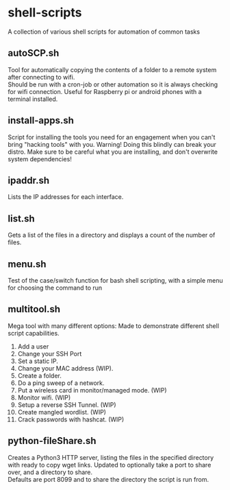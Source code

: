 # shell-scripts
A collection of various shell scripts for automation of common tasks

## autoSCP.sh

Tool for automatically copying the contents of a folder to a remote system after connecting to wifi.  
Should be run with a cron-job or other automation so it is always checking for wifi connection.
Useful for Raspberry pi or android phones with a terminal installed.

## install-apps.sh

Script for installing the tools you need for an engagement when you can't bring "hacking tools" with you.
Warning! Doing this blindly can break your distro.  Make sure to be careful what you are installing, and 
don't overwrite system dependencies!

## ipaddr.sh

Lists the IP addresses for each interface.

## list.sh

Gets a list of the files in a directory and displays a count of the number of files.

## menu.sh

Test of the case/switch function for bash shell scripting, with a simple menu for choosing the command to run

## multitool.sh

Mega tool with many different options:
Made to demonstrate different shell script capabilities.

1) Add a user
2) Change your SSH Port
3) Set a static IP.
4) Change your MAC address (WIP).
5) Create a folder.
6) Do a ping sweep of a network.
7) Put a wireless card in monitor/managed mode. (WIP)
8) Monitor wifi. (WIP)
9) Setup a reverse SSH Tunnel. (WIP)
10) Create mangled wordlist. (WIP)
11) Crack passwords with hashcat. (WIP)

## python-fileShare.sh

Creates a Python3 HTTP server, listing the files in the specified directory with ready to copy wget links.
Updated to optionally take a port to share over, and a directory to share.  
Defaults are port 8099 and to share the directory the script is run from.
